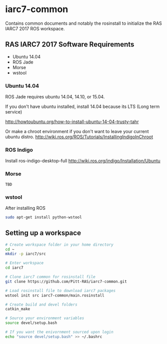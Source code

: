 # iarc7-common

Contains common documents and notably the rosinstall to initialize the RAS IARC7 2017 ROS workspace.


## RAS IARC7 2017 Software Requirements

- Ubuntu 14.04
- ROS Jade
- Morse
- wstool

### Ubuntu 14.04

ROS Jade requires ubuntu 14.04, 14.10, or 15.04.

If you don't have ubuntu installed, install 14.04 because its LTS (Long term service)

http://howtoubuntu.org/how-to-install-ubuntu-14-04-trusty-tahr

Or make a chroot environment if you don't want to leave your current ubuntu distro.
http://wiki.ros.org/ROS/Tutorials/InstallingIndigoInChroot

### ROS Indigo

Install ros-indigo-desktop-full
http://wiki.ros.org/indigo/Installation/Ubuntu

### Morse

    TBD

### wstool

After installing ROS

```bash
sudo apt-get install python-wstool
```

## Setting up a workspace

```bash
# Create workspace folder in your home directory
cd ~
mkdir -p iarc7/src

# Enter workspace
cd iarc7

# Clone iarc7 common for rosinstall file
git clone https://github.com/Pitt-RAS/iarc7-common.git

# Load rosinstall file to download iarc7 packages
wstool init src iarc7-common/main.rosinstall

# Create build and devel folders
catkin_make

# Source your environment variables
source devel/setup.bash

# If you want the enivornment sourced upon login
echo "source devel/setup.bash" >> ~/.bashrc
```